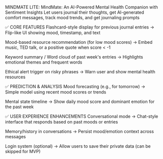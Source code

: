 MINDMATE LITE: MindMate: An AI-Powered Mental Health Companion with Sentiment Insights
Let users journal their thoughts, get AI-generated comfort messages, track mood trends, and get journaling prompts


✅  CORE FEATURES
 Flashcard-style display for previous journal entries
→ Flip-like UI showing mood, timestamp, and text

 Mood-based resource recommendation (for low mood scores)
→ Embed music, TED talk, or a positive quote when score < -1

 Keyword summary / Word cloud of past week's entries
→ Highlights emotional themes and frequent words

 Ethical alert trigger on risky phrases
→ Warn user and show mental health resources

✅ PREDICTION & ANALYSIS
 Mood forecasting (e.g., for tomorrow)
→ Simple model using recent mood scores or trends

 Mental state timeline
→ Show daily mood score and dominant emotion for the past week

✅ USER EXPERIENCE ENHANCEMENTS
 Conversational mode
→ Chat-style interface that responds based on past moods or entries

 Memory/history in conversations
→ Persist mood/emotion context across messages

 Login system (optional)
→ Allow users to save their private data (can be skipped for MVP)
